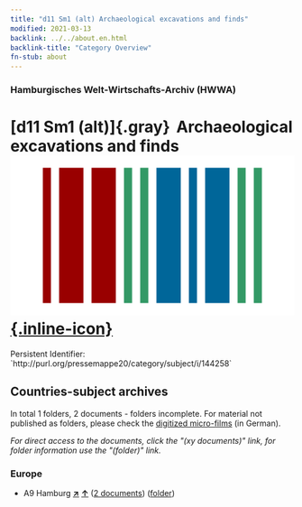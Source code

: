 ```yaml
---
title: "d11 Sm1 (alt) Archaeological excavations and finds"
modified: 2021-03-13
backlink: ../../about.en.html
backlink-title: "Category Overview"
fn-stub: about
---
```


### Hamburgisches Welt-Wirtschafts-Archiv (HWWA)

# [d11 Sm1 (alt)]{.gray}&#8201; Archaeological excavations and finds &#160; [![Wikidata](/images/Wikidata-logo.svg "Wikidata"){.inline-icon}](http://www.wikidata.org/entity/Q104699281)

<div class="hint">Persistent Identifier: `http://purl.org/pressemappe20/category/subject/i/144258`</div>







## Countries-subject archives





In total 1 folders, 2 documents - folders incomplete.
For material not published as folders, please check the [digitized micro-films](/film/h1_sh.de.html) (in German).

_For direct access to the documents, click the "(xy documents)" link, for folder information use the "(folder)" link._



### Europe

- A9 Hamburg [**&nearr;**](../../../geo/i/140905/about.en.html "Hamburg (all folders)") [**&uarr;**](../../../geo/about.en.html#A9 "Country category system") (<a href="https://pm20.zbw.eu/iiifview/folder/sh/140905,144258" title="about: Hamburg : Archaeological excavations and finds" target="_blank">2 documents</a>) ([folder](../../../../folder/sh/1409xx/140905/1442xx/144258/about.en.html))








